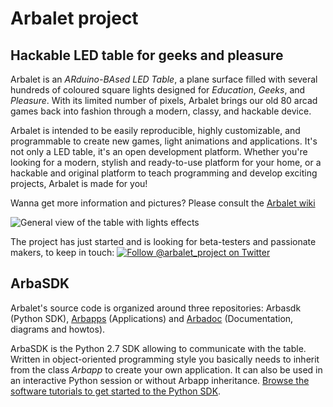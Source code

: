 # Arbalet project
## Hackable LED table for geeks and pleasure
Arbalet is an *ARduino-BAsed LED Table*, a plane surface filled with several hundreds of coloured square lights designed for _Education_, _Geeks_, and _Pleasure_. With its limited number of pixels, Arbalet brings our old 80 arcad games back into fashion through a modern, classy, and hackable device.

Arbalet is intended to be easily reproducible, highly customizable, and programmable to create new games, light animations and applications. It's not only a LED table, it's an open development platform. Whether you're looking for a modern, stylish and ready-to-use platform for your home, or a hackable and original platform to teach programming and develop exciting projects, Arbalet is made for you!

Wanna get more information and pictures? Please consult the [Arbalet wiki](https://github.com/arbalet-project/arbadoc/wiki)

![General view of the table with lights effects](https://github.com/arbalet-project/arbadoc/blob/master/pics/beer_and_flashes.jpg?raw=1)

The project has just started and is looking for beta-testers and passionate makers, to keep in touch: [![Follow @arbalet_project on Twitter](https://raw.githubusercontent.com/arbalet-project/arbadoc/master/graphical_elements/twitter.png)](https://twitter.com/arbalet_project)

## ArbaSDK
Arbalet's source code is organized around three repositories: Arbasdk (Python SDK), [Arbapps](https://github.com/arbalet-project/arbasdk) (Applications) and [Arbadoc](https://github.com/arbalet-project/arbadoc) (Documentation, diagrams and howtos).

ArbaSDK is the Python 2.7 SDK allowing to communicate with the table. Written in object-oriented programming style you basically needs to inherit from the class *Arbapp* to create your own application. It can also be used in an interactive Python session or without Arbapp inheritance. [Browse the software tutorials to get started to the Python SDK](https://github.com/arbalet-project/arbadoc/wiki/Software-tutorials).
